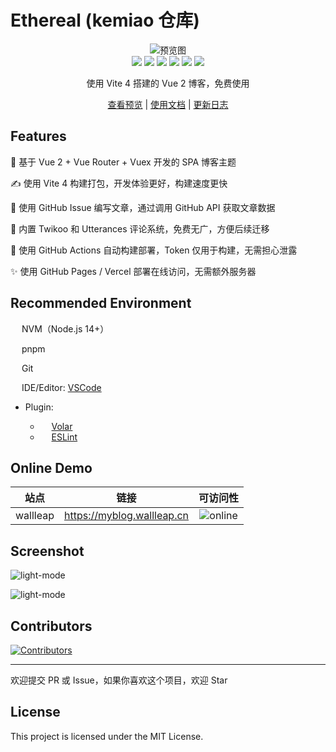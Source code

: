 # Ethereal (kemiao 仓库)

<div align="center"><img src="./docs/imgs/mockup.webp" alt="预览图" /></div>

<div align="center"><img src="https://img.shields.io/github/stars/wallleap/ethereal?style=flat"> <img src="https://img.shields.io/github/forks/wallleap/ethereal?style=flat"> <img src="https://img.shields.io/github/issues/wallleap/ethereal?style=flat"> <img src="https://img.shields.io/github/last-commit/wallleap/ethereal?style=flat"> <img src="https://img.shields.io/github/license/wallleap/ethereal?style=flat"> <img src="https://img.shields.io/github/actions/workflow/status/wallleap/ethereal/deploy.yml?branch=main"></div>

<p align="center">使用 Vite 4 搭建的 Vue 2 博客，免费使用</p>

<p align="center"><a href="#online-demo">查看预览</a> | <a href="./docs/guide.md">使用文档</a> | <a href="./docs/logs.md">更新日志</a></p>

## Features

:fairy: 基于 Vue 2 + Vue Router + Vuex 开发的 SPA 博客主题

:writing_hand: 使用 Vite 4 构建打包，开发体验更好，构建速度更快

:whale: 使用 GitHub Issue 编写文章，通过调用 GitHub API 获取文章数据

:octopus:	 内置 Twikoo 和 Utterances 评论系统，免费无广，方便后续迁移

:crab: 使用 GitHub Actions 自动构建部署，Token 仅用于构建，无需担心泄露

:sparkles: 使用 GitHub Pages / Vercel 部署在线访问，无需额外服务器

## Recommended Environment

<img style="height: 1em; vertical-align: -2px;" src="https://www.vectorlogo.zone/logos/nodejs/nodejs-icon.svg"> NVM（Node.js 14+）

<img style="height: 1em; vertical-align: -2px;" src="https://www.vectorlogo.zone/logos/npmjs/npmjs-icon.svg"> pnpm <img style="height: 1em; vertical-align: -2px;" src="https://pnpm.io/assets/images/pnpm-standard-79c9dbb2e99b8525ae55174580061e1b.svg">

<img style="height: 1em; vertical-align: -2px;" src="https://www.vectorlogo.zone/logos/git-scm/git-scm-icon.svg"> Git

<img style="height: 1em; vertical-align: -2px;" src="https://www.vectorlogo.zone/logos/visualstudio_code/visualstudio_code-icon.svg"> IDE/Editor: [VSCode](https://code.visualstudio.com/)

- Plugin:

  - <img style="height: 1em; vertical-align: -2px;" src="https://www.vectorlogo.zone/logos/vuejs/vuejs-icon.svg"> [Volar](https://marketplace.visualstudio.com/items?itemName=Vue.volar)
  - <img style="height: 1em; vertical-align: -2px;" src="https://www.vectorlogo.zone/logos/eslint/eslint-icon.svg"> [ESLint](https://marketplace.visualstudio.com/items?itemName=dbaeumer.vscode-eslint)

## Online Demo

| 站点 | 链接 | 可访问性 |
|:----:|:----:|:----:|
| wallleap | <https://myblog.wallleap.cn> | ![online](https://img.shields.io/badge/online-true.svg) |

## Screenshot

![light-mode](./docs/imgs/lightmode.webp)

![light-mode](./docs/imgs/darkmode.webp)

## Contributors

[![Contributors](https://contrib.rocks/image?repo=wallleap/ethereal)](https://github.com/wallleap/ethereal/graphs/contributors)

---

欢迎提交 PR 或 Issue，如果你喜欢这个项目，欢迎 Star

## License

This project is licensed under the MIT License.
